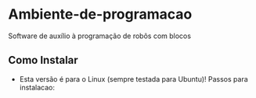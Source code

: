 # Ambiente-de-programacao
Software de auxílio à programação de robôs com blocos
## Como Instalar
- Esta versão é para o Linux (sempre testada para Ubuntu)!
Passos para instalacao:
